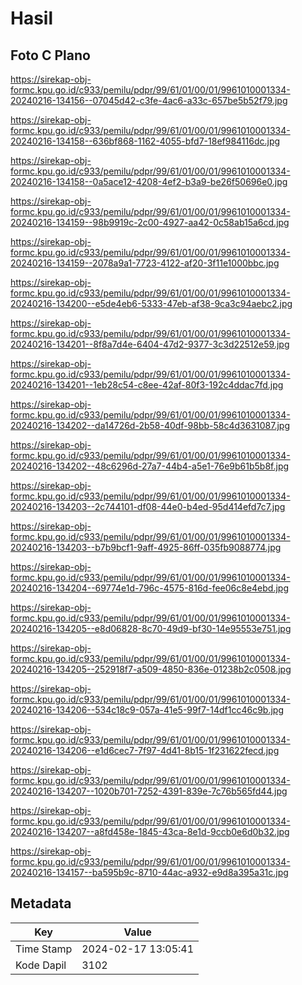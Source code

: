 # Hasil

## Foto C Plano

https://sirekap-obj-formc.kpu.go.id/c933/pemilu/pdpr/99/61/01/00/01/9961010001334-20240216-134156--07045d42-c3fe-4ac6-a33c-657be5b52f79.jpg

https://sirekap-obj-formc.kpu.go.id/c933/pemilu/pdpr/99/61/01/00/01/9961010001334-20240216-134158--636bf868-1162-4055-bfd7-18ef984116dc.jpg

https://sirekap-obj-formc.kpu.go.id/c933/pemilu/pdpr/99/61/01/00/01/9961010001334-20240216-134158--0a5ace12-4208-4ef2-b3a9-be26f50696e0.jpg

https://sirekap-obj-formc.kpu.go.id/c933/pemilu/pdpr/99/61/01/00/01/9961010001334-20240216-134159--98b9919c-2c00-4927-aa42-0c58ab15a6cd.jpg

https://sirekap-obj-formc.kpu.go.id/c933/pemilu/pdpr/99/61/01/00/01/9961010001334-20240216-134159--2078a9a1-7723-4122-af20-3f11e1000bbc.jpg

https://sirekap-obj-formc.kpu.go.id/c933/pemilu/pdpr/99/61/01/00/01/9961010001334-20240216-134200--e5de4eb6-5333-47eb-af38-9ca3c94aebc2.jpg

https://sirekap-obj-formc.kpu.go.id/c933/pemilu/pdpr/99/61/01/00/01/9961010001334-20240216-134201--8f8a7d4e-6404-47d2-9377-3c3d22512e59.jpg

https://sirekap-obj-formc.kpu.go.id/c933/pemilu/pdpr/99/61/01/00/01/9961010001334-20240216-134201--1eb28c54-c8ee-42af-80f3-192c4ddac7fd.jpg

https://sirekap-obj-formc.kpu.go.id/c933/pemilu/pdpr/99/61/01/00/01/9961010001334-20240216-134202--da14726d-2b58-40df-98bb-58c4d3631087.jpg

https://sirekap-obj-formc.kpu.go.id/c933/pemilu/pdpr/99/61/01/00/01/9961010001334-20240216-134202--48c6296d-27a7-44b4-a5e1-76e9b61b5b8f.jpg

https://sirekap-obj-formc.kpu.go.id/c933/pemilu/pdpr/99/61/01/00/01/9961010001334-20240216-134203--2c744101-df08-44e0-b4ed-95d414efd7c7.jpg

https://sirekap-obj-formc.kpu.go.id/c933/pemilu/pdpr/99/61/01/00/01/9961010001334-20240216-134203--b7b9bcf1-9aff-4925-86ff-035fb9088774.jpg

https://sirekap-obj-formc.kpu.go.id/c933/pemilu/pdpr/99/61/01/00/01/9961010001334-20240216-134204--69774e1d-796c-4575-816d-fee06c8e4ebd.jpg

https://sirekap-obj-formc.kpu.go.id/c933/pemilu/pdpr/99/61/01/00/01/9961010001334-20240216-134205--e8d06828-8c70-49d9-bf30-14e95553e751.jpg

https://sirekap-obj-formc.kpu.go.id/c933/pemilu/pdpr/99/61/01/00/01/9961010001334-20240216-134205--252918f7-a509-4850-836e-01238b2c0508.jpg

https://sirekap-obj-formc.kpu.go.id/c933/pemilu/pdpr/99/61/01/00/01/9961010001334-20240216-134206--534c18c9-057a-41e5-99f7-14df1cc46c9b.jpg

https://sirekap-obj-formc.kpu.go.id/c933/pemilu/pdpr/99/61/01/00/01/9961010001334-20240216-134206--e1d6cec7-7f97-4d41-8b15-1f231622fecd.jpg

https://sirekap-obj-formc.kpu.go.id/c933/pemilu/pdpr/99/61/01/00/01/9961010001334-20240216-134207--1020b701-7252-4391-839e-7c76b565fd44.jpg

https://sirekap-obj-formc.kpu.go.id/c933/pemilu/pdpr/99/61/01/00/01/9961010001334-20240216-134207--a8fd458e-1845-43ca-8e1d-9ccb0e6d0b32.jpg

https://sirekap-obj-formc.kpu.go.id/c933/pemilu/pdpr/99/61/01/00/01/9961010001334-20240216-134157--ba595b9c-8710-44ac-a932-e9d8a395a31c.jpg


## Metadata

| Key        | Value               |
| ---------- | ------------------- |
| Time Stamp | 2024-02-17 13:05:41 |
| Kode Dapil | 3102                |




